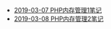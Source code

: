  - [2019-03-07 PHP内存管理1笔记](https://segmentfault.com/a/1190000018909215)
 - [2019-03-08 PHP内存管理2笔记](https://segmentfault.com/a/1190000018914652)